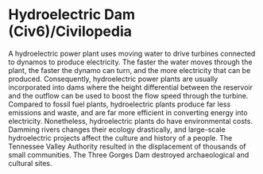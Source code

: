 # Hydroelectric Dam (Civ6)/Civilopedia

A hydroelectric power plant uses moving water to drive turbines connected to dynamos to produce electricity. The faster the water moves through the plant, the faster the dynamo can turn, and the more electricity that can be produced. Consequently, hydroelectric power plants are usually incorporated into dams where the height differential between the reservoir and the outflow can be used to boost the flow speed through the turbine. Compared to fossil fuel plants, hydroelectric plants produce far less emissions and waste, and are far more efficient in converting energy into electricity.
Nonetheless, hydroelectric plants do have environmental costs. Damming rivers changes their ecology drastically, and large-scale hydroelectric projects affect the culture and history of a people. The Tennessee Valley Authority resulted in the displacement of thousands of small communities. The Three Gorges Dam destroyed archaeological and cultural sites.
